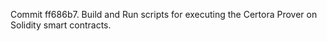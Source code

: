 Commit ff686b7.                    Build and Run scripts for executing the Certora Prover on Solidity smart contracts.